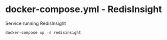 # docker-compose.yml - RedisInsight

Service running RedisInsight

```bash
docker-compose up -d redisinsight
```
